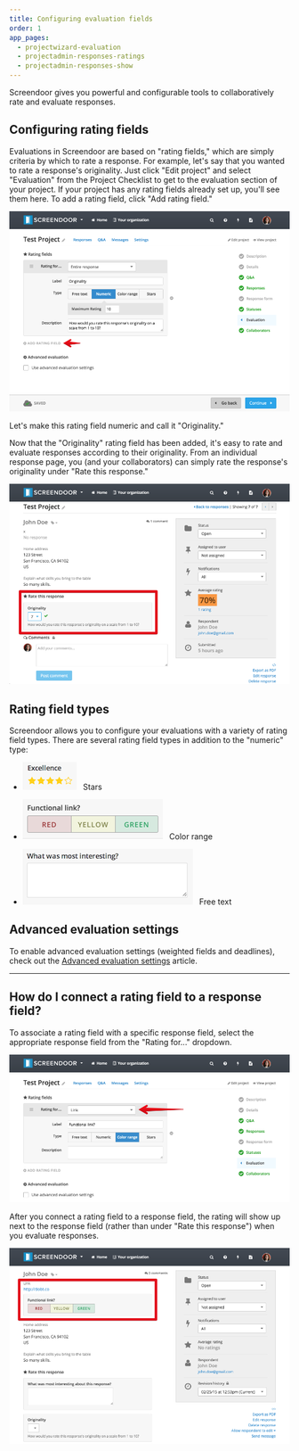 ```yaml
---
title: Configuring evaluation fields
order: 1
app_pages:
  - projectwizard-evaluation
  - projectadmin-responses-ratings
  - projectadmin-responses-show
---
```


Screendoor gives you powerful and configurable tools to collaboratively rate and evaluate responses.

## Configuring rating fields

Evaluations in Screendoor are based on "rating fields," which are simply criteria by which to rate a response. For example, let's say that you wanted to rate a response's originality. Just click "Edit project" and select "Evaluation" from the Project Checklist to get to the evaluation section of your project. If your project has any rating fields already set up, you'll see them here. To add a rating field, click "Add rating field."

![add rating field](../images/add_rating_field.png)

Let's make this rating field numeric and call it "Originality."

Now that the "Originality" rating field has been added, it's easy to rate and evaluate responses according to their originality. From an individual response page, you (and your collaborators) can simply rate the response's originality under "Rate this response."

![rate response](../images/rate_response.png)

## Rating field types

Screendoor allows you to configure your evaluations with a variety of rating field types. There are several rating field types in addition to the "numeric" type:

- ![stars](../images/stars.png) &nbsp;&nbsp;Stars

- ![colors](../images/colors.png) &nbsp;&nbsp;Color range

- ![free response](../images/free_response.png) &nbsp;&nbsp;Free text

## Advanced evaluation settings

To enable advanced evaluation settings (weighted fields and deadlines), check out the [Advanced evaluation settings](advanced_evaluation_settings.html) article.

---

## How do I connect a rating field to a response field?
To associate a rating field with a specific response field, select the appropriate response field from the "Rating for..." dropdown.

![connect to response field](../images/connect_to_response_field.png)

After you connect a rating field to a response field, the rating will show up next to the response field (rather than under "Rate this response") when you evaluate responses.

![rating field connected to response field](../images/rating_field_connected.png)

